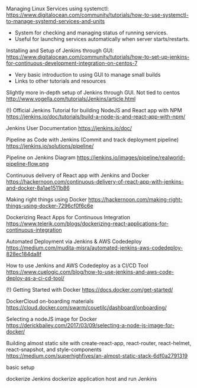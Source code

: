 Managing Linux Services using systemctl:
https://www.digitalocean.com/community/tutorials/how-to-use-systemctl-to-manage-systemd-services-and-units
- System for checking and managing status of running services.
- Useful for launching services automatically when server starts/restarts.

Installing and Setup of Jenkins through GUI:
https://www.digitalocean.com/community/tutorials/how-to-set-up-jenkins-for-continuous-development-integration-on-centos-7
- Very basic introduction to using GUI to manage small builds
- Links to other tutorials and resources

Slightly more in-depth setup of Jenkins through GUI. Not tied to centos
http://www.vogella.com/tutorials/Jenkins/article.html

(!) Official Jenkins Tutorial for building NodeJS and React app with NPM
https://jenkins.io/doc/tutorials/build-a-node-js-and-react-app-with-npm/

Jenkins User Documentation
https://jenkins.io/doc/

Pipeline as Code with Jenkins (Commit and track deployment pipeline)
https://jenkins.io/solutions/pipeline/

Pipeline on Jenkins Diagram
https://jenkins.io/images/pipeline/realworld-pipeline-flow.png

Continuous delivery of React app with Jenkins and Docker
https://hackernoon.com/continuous-delivery-of-react-app-with-jenkins-and-docker-8a1ae1511b86

Making right things using Docker
https://hackernoon.com/making-right-things-using-docker-7296cf0f6c6e

Dockerizing React Apps for Continuous Integration
https://www.telerik.com/blogs/dockerizing-react-applications-for-continuous-integration

Automated Deployment via Jenkins & AWS Codedeploy
https://medium.com/mudita-misra/automated-jenkins-aws-codedeploy-828ec184da8f

How to use Jenkins and AWS Codedeploy as a CI/CD Tool
https://www.cuelogic.com/blog/how-to-use-jenkins-and-aws-code-deploy-as-a-ci-cd-tool/

(!) Getting Started with Docker
https://docs.docker.com/get-started/

DockerCloud on-boarding materials
https://cloud.docker.com/swarm/couetilc/dashboard/onboarding/

Selecting a nodeJS image for Docker
https://derickbailey.com/2017/03/09/selecting-a-node-js-image-for-docker/

Building almost static site with create-react-app, react-router, react-helmet, react-snapshot, and style-components
https://medium.com/superhighfives/an-almost-static-stack-6df0a2791319


basic setup

dockerize Jenkins
dockerize application
host and run Jenkins

